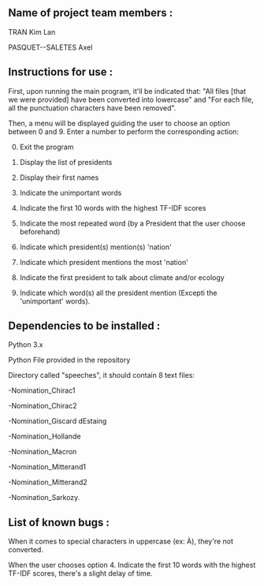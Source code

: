 ## Name of project team members :

TRAN Kim Lan

PASQUET--SALETES Axel

## Instructions for use :

First, upon running the main program, it'll be indicated that: "All files [that we were provided] have been converted into lowercase" and "For each file, all the punctuation characters have been removed".

Then, a menu will be displayed guiding the user to choose an option between 0 and 9.
Enter a number to perform the corresponding action:

0. Exit the program

1. Display the list of presidents
2. Display their first names
3. Indicate the unimportant words
4. Indicate the first 10 words with the highest TF-IDF scores
5. Indicate the most repeated word (by a President that the user choose beforehand)
6. Indicate which president(s) mention(s) 'nation'
7. Indicate which president mentions the most 'nation'
8. Indicate the first president to talk about climate and/or ecology
9. Indicate which word(s) all the president mention (Excepti the 'unimportant' words).

## Dependencies to be installed :

Python 3.x

Python File provided in the repository

Directory called "speeches", it should contain 8 text files: 

  -Nomination_Chirac1

  -Nomination_Chirac2

  -Nomination_Giscard dEstaing

  -Nomination_Hollande

  -Nomination_Macron

  -Nomination_Mitterand1

  -Nomination_Mitterand2

  -Nomination_Sarkozy.
  
## List of known bugs :

When it comes to special characters in uppercase (ex: À), they're not converted.

When the user chooses option 4. Indicate the first 10 words with the highest TF-IDF scores, there's a slight delay of time.

